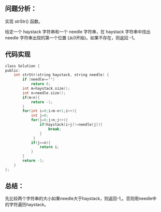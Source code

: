 ## 问题分析： 
实现 strStr() 函数。

给定一个 haystack 字符串和一个 needle 字符串，在 haystack 字符串中找出 needle 字符串出现的第一个位置 (从0开始)。如果不存在，则返回  -1。


## 代码实现
```c
class Solution {
public:
    int strStr(string haystack, string needle) {
        if (needle=="")
            return 0;
        int m=haystack.size();
        int n=needle.size();
        if(m<n){
            return -1;
        }
        for(int i=0;i<m-n+1;i++){
            int j=0;
            for(j=0;j<n;j++){
                if(haystack[i+j]!=needle[j]){
                    break;
                }              
             }
            if(j==n){
                return i;
            }       
        }
        return -1;
    }
};
```
## 总结：
先比较两个字符串的大小如果needle大于haystack，则返回-1,。否则用needle中的字符遍历haystack。